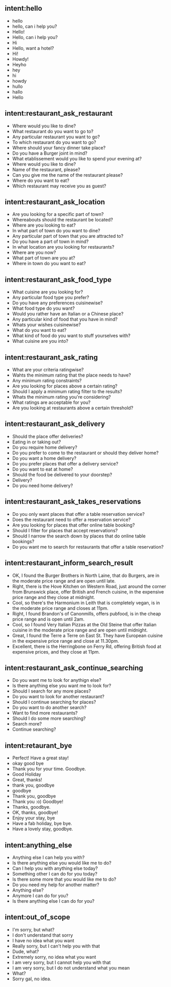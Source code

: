 ## intent:hello
- hello
- hello, can i help you?
- Hello!
- Hello, can i help you?
- Hi
- Hello, want a hotel?
- Hi!
- Howdy!
- Heyho
- hey
- hi
- howdy
- hullo
- hallo
- Hello

## intent:restaurant_ask_restaurant
- Where would you like to dine?
- What restaurant do you want to go to?
- Any particular restaurant you want to go?
- To which restaurant do you want to go?
- Where should your fancy dinner take place?
- Do you have a Burger joint in mind?
- What etablissement would you like to spend your evening at?
- Where would you like to dine?
- Name of the restaurant, please?
- Can you give me the name of the restaurant please?
- Where do you want to eat?
- Which restaurant may receive you as guest?

## intent:restaurant_ask_location
- Are you looking for a specific part of town?
- Whereabouts should the restaurant be located?
- Where are you looking to eat?
- In what part of town do you want to dine?
- Any particular part of town that you are attracted to?
- Do you have a part of town in mind?
- In what location are you looking for restaurants?
- Where are you now?
- What part of town are you at?
- Where in town do you want to eat?

## intent:restaurant_ask_food_type
- What cuisine are you looking for?
- Any particular food type you prefer?
- Do you have any preferences cuisinewise?
- What food type do you want?
- Would you rather have an Italian or a Chinese place?
- Any particular kind of food that you have in mind?
- Whats your wishes cuisinewise?
- What do you want to eat?
- What kind of food do you want to stuff yourselves with?
- What cuisine are you into?

## intent:restaurant_ask_rating
- What are your criteria ratingwise?
- Wahts the minimum rating that the place needs to have?
- Any minimum rating constraints?
- Are you looking for places above a certain rating?
- Should I apply a minimum rating filter to the results?
- Whats the minimum rating you're considering?
- What ratings are acceptable for you?
- Are you looking at restaurants above a certain threshold?

## intent:restaurant_ask_delivery
- Should the place offer deliveries?
- Eating in or taking out?
- Do you require home delivery?
- Do you prefer to come to the restaurant or should they deliver home?
- Do you want a home delivery?
- Do you prefer places that offer a delivery service?
- Do you want to eat at home?
- Should the food be delivered to your doorstep?
- Delivery?
- Do you need home delivery?

## intent:restaurant_ask_takes_reservations
- Do you only want places that offer a table reservation service?
- Does the restaurant need to offer a reservation service?
- Are you looking for places that offer online table booking?
- Should I filter for places that accept reservations?
- Should I narrow the search down by places that do online table bookings?
- Do you want me to search for restaurants that offer a table reservation?

## intent:restaurant_inform_search_result
- OK, I found the Burger Brothers in North Laine, that do Burgers, are in the moderate price range and are open until late.
- Right, there is the Hove Kitchen on Western Road, just around the corner from Brunswick place, offer British and French cuisine, in the expensive price range and they close at midnight.
- Cool, so there's the Harmonium in Leith that is completely vegan, is in the moderate price range and closes at 11pm.
- Right, I found Brandon's of Canonmills, offers pubfood, is in the cheap price range and is open until 2am.
- Cool, so I found Very Italian Pizzas at the Old Steine that offer Italian cuisine in the moderate price range and are open until midnight.
- Great, I found the Terre a Terre on East St. They have European cuisine in the expensive price range and close at 11.30pm.
- Excellent, there is the Herringbone on Ferry Rd, offering British food at expensive prices, and they close at 11pm.

## intent:restaurant_ask_continue_searching
- Do you want me to look for anythign else?
- Is there anything else you want me to look for?
- Should I search for any more places?
- Do you want to look for another restaurant?
- Should I continue searching for places?
- Do you want to do another search?
- Want to find more restaurants?
- Should I do some more searching?
- Search more?
- Continue searching?

## intent:retaurant_bye
- Perfect! Have a great stay!
- okay good bye
- Thank you for your time. Goodbye.
- Good Holiday
- Great, thanks!
- thank you, goodbye
- goodbye
- Thank you, goodbye
- Thank you :o) Goodbye!
- Thanks, goodbye.
- OK, thanks, goodbye!
- Enjoy your stay, bye
- Have a fab holiday, bye bye.
- Have a lovely stay, goodbye.

## intent:anything_else
- Anything else I can help you with?
- Is there anything else you would like me to do?
- Can I help you with anything else today?
- Something other I can do for you today?
- Is there some more that you would like me to do?
- Do you need my help for another matter?
- Anything else?
- Anymore I can do for you?
- Is there anything else I can do for you?

## intent:out_of_scope
- I'm sorry, but what?
- I don't understand that sorry
- I have no idea what you want
- Really sorry, but I can't help you with that
- Dude, what?
- Extremely sorry, no idea what you want
- I am very sorry, but I cannot help you with that
- I am very sorry, but I do not understand what you mean
- What?
- Sorry gal, no idea.
